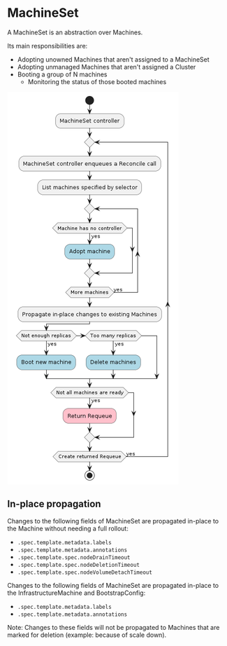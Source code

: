 # MachineSet

A MachineSet is an abstraction over Machines.

Its main responsibilities are:
* Adopting unowned Machines that aren't assigned to a MachineSet
* Adopting unmanaged Machines that aren't assigned a Cluster
* Booting a group of N machines
  * Monitoring the status of those booted machines

![](../../../images/cluster-admission-machineset-controller.png)

## In-place propagation
Changes to the following fields of MachineSet are propagated in-place to the Machine without needing a full rollout:
- `.spec.template.metadata.labels`
- `.spec.template.metadata.annotations`
- `.spec.template.spec.nodeDrainTimeout`
- `.spec.template.spec.nodeDeletionTimeout`
- `.spec.template.spec.nodeVolumeDetachTimeout`

Changes to the following fields of MachineSet are propagated in-place to the InfrastructureMachine and BootstrapConfig:
- `.spec.template.metadata.labels`
- `.spec.template.metadata.annotations`

Note: Changes to these fields will not be propagated to Machines that are marked for deletion (example: because of scale down).
